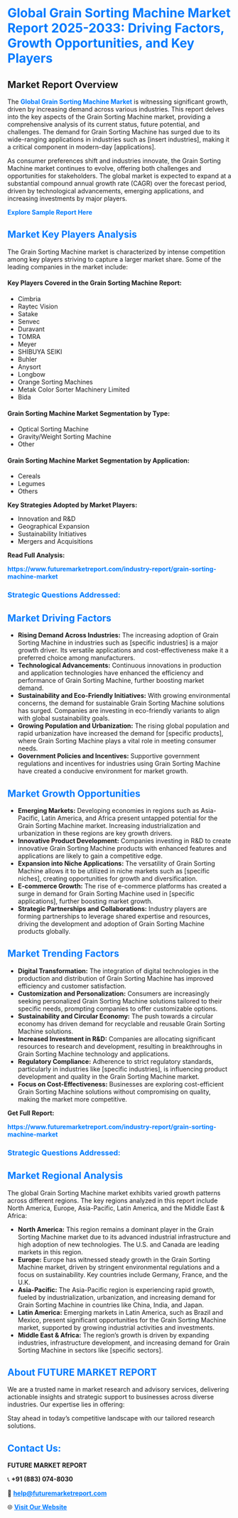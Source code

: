 <h1 style="color: #007BFF;">Global Grain Sorting Machine Market Report 2025-2033: Driving Factors, Growth Opportunities, and Key Players</h1>

<section id="overview">
<h2>Market Report Overview</h2>
<p>The <a href="https://www.futuremarketreport.com/industry-report/grain-sorting-machine-market" style="color: #007BFF; text-decoration: none;"><strong>Global Grain Sorting Machine Market</strong></a> is witnessing significant growth, driven by increasing demand across various industries. This report delves into the key aspects of the Grain Sorting Machine market, providing a comprehensive analysis of its current status, future potential, and challenges. The demand for Grain Sorting Machine has surged due to its wide-ranging applications in industries such as [insert industries], making it a critical component in modern-day [applications].</p>
<p>As consumer preferences shift and industries innovate, the Grain Sorting Machine market continues to evolve, offering both challenges and opportunities for stakeholders. The global market is expected to expand at a substantial compound annual growth rate (CAGR) over the forecast period, driven by technological advancements, emerging applications, and increasing investments by major players.</p>
</section>

<section id="overview">
<p><a href="https://www.futuremarketreport.com/request-sample/reportId=41590" style="color: #007BFF; text-decoration: none;"><strong>Explore Sample Report Here</strong></a></p>
</section>

<section id="key-players">
<h2 style="color: #007BFF;">Market Key Players Analysis</h2>
<p>The Grain Sorting Machine market is characterized by intense competition among key players striving to capture a larger market share. Some of the leading companies in the market include:</p>
<h4>Key Players Covered in the Grain Sorting Machine Report:</h4>
<ul><li>Cimbria</li><li>Raytec Vision</li><li>Satake</li><li>Senvec</li><li>Duravant</li><li>TOMRA</li><li>Meyer</li><li>SHIBUYA SEIKI</li><li>Buhler</li><li>Anysort</li><li>Longbow</li><li>Orange Sorting Machines</li><li>Metak Color Sorter Machinery Limited</li><li>Bida</li></ul>
<h4>Grain Sorting Machine Market Segmentation by Type:</h4>
<ul><li>Optical Sorting Machine</li><li>Gravity/Weight Sorting Machine</li><li>Other</li></ul>

<h4>Grain Sorting Machine Market Segmentation by Application:</h4>
<ul><li>Cereals</li><li>Legumes</li><li>Others</li></ul>
<p><strong>Key Strategies Adopted by Market Players:</strong></p>
<ul>
<li>Innovation and R&D</li>
<li>Geographical Expansion</li>
<li>Sustainability Initiatives</li>
<li>Mergers and Acquisitions</li>
</ul>
</section>

<section>
<p><strong>Read Full Analysis: </strong></p><a href="https://www.futuremarketreport.com/industry-report/grain-sorting-machine-market" style="color: #007BFF; text-decoration: none;"><strong>https://www.futuremarketreport.com/industry-report/grain-sorting-machine-market</strong></a>
<h3 style="color: #007BFF;">Strategic Questions Addressed:</h3>
</section>

<section id="driving-factors">
<h2 style="color: #007BFF;">Market Driving Factors</h2>
<ul>
<li><strong>Rising Demand Across Industries:</strong> The increasing adoption of Grain Sorting Machine in industries such as [specific industries] is a major growth driver. Its versatile applications and cost-effectiveness make it a preferred choice among manufacturers.</li>
<li><strong>Technological Advancements:</strong> Continuous innovations in production and application technologies have enhanced the efficiency and performance of Grain Sorting Machine, further boosting market demand.</li>
<li><strong>Sustainability and Eco-Friendly Initiatives:</strong> With growing environmental concerns, the demand for sustainable Grain Sorting Machine solutions has surged. Companies are investing in eco-friendly variants to align with global sustainability goals.</li>
<li><strong>Growing Population and Urbanization:</strong> The rising global population and rapid urbanization have increased the demand for [specific products], where Grain Sorting Machine plays a vital role in meeting consumer needs.</li>
<li><strong>Government Policies and Incentives:</strong> Supportive government regulations and incentives for industries using Grain Sorting Machine have created a conducive environment for market growth.</li>
</ul>
</section>

<section id="growth-opportunities">
<h2 style="color: #007BFF;">Market Growth Opportunities</h2>
<ul>
<li><strong>Emerging Markets:</strong> Developing economies in regions such as Asia-Pacific, Latin America, and Africa present untapped potential for the Grain Sorting Machine market. Increasing industrialization and urbanization in these regions are key growth drivers.</li>
<li><strong>Innovative Product Development:</strong> Companies investing in R&D to create innovative Grain Sorting Machine products with enhanced features and applications are likely to gain a competitive edge.</li>
<li><strong>Expansion into Niche Applications:</strong> The versatility of Grain Sorting Machine allows it to be utilized in niche markets such as [specific niches], creating opportunities for growth and diversification.</li>
<li><strong>E-commerce Growth:</strong> The rise of e-commerce platforms has created a surge in demand for Grain Sorting Machine used in [specific applications], further boosting market growth.</li>
<li><strong>Strategic Partnerships and Collaborations:</strong> Industry players are forming partnerships to leverage shared expertise and resources, driving the development and adoption of Grain Sorting Machine products globally.</li>
</ul>
</section>

<section id="trending-factors">
<h2 style="color: #007BFF;">Market Trending Factors</h2>
<ul>
<li><strong>Digital Transformation:</strong> The integration of digital technologies in the production and distribution of Grain Sorting Machine has improved efficiency and customer satisfaction.</li>
<li><strong>Customization and Personalization:</strong> Consumers are increasingly seeking personalized Grain Sorting Machine solutions tailored to their specific needs, prompting companies to offer customizable options.</li>
<li><strong>Sustainability and Circular Economy:</strong> The push towards a circular economy has driven demand for recyclable and reusable Grain Sorting Machine solutions.</li>
<li><strong>Increased Investment in R&D:</strong> Companies are allocating significant resources to research and development, resulting in breakthroughs in Grain Sorting Machine technology and applications.</li>
<li><strong>Regulatory Compliance:</strong> Adherence to strict regulatory standards, particularly in industries like [specific industries], is influencing product development and quality in the Grain Sorting Machine market.</li>
<li><strong>Focus on Cost-Effectiveness:</strong> Businesses are exploring cost-efficient Grain Sorting Machine solutions without compromising on quality, making the market more competitive.</li>
</ul>
</section>

<section>
<p><strong>Get Full Report: </strong></p><a href="https://www.futuremarketreport.com/industry-report/grain-sorting-machine-market" style="color: #007BFF; text-decoration: none;"><strong>https://www.futuremarketreport.com/industry-report/grain-sorting-machine-market</strong></a>
<h3 style="color: #007BFF;">Strategic Questions Addressed:</h3>
</section>


<section id="regional-analysis">
<h2 style="color: #007BFF;">Market Regional Analysis</h2>
<p>The global Grain Sorting Machine market exhibits varied growth patterns across different regions. The key regions analyzed in this report include North America, Europe, Asia-Pacific, Latin America, and the Middle East & Africa:</p>
<ul>
<li><strong>North America:</strong> This region remains a dominant player in the Grain Sorting Machine market due to its advanced industrial infrastructure and high adoption of new technologies. The U.S. and Canada are leading markets in this region.</li>
<li><strong>Europe:</strong> Europe has witnessed steady growth in the Grain Sorting Machine market, driven by stringent environmental regulations and a focus on sustainability. Key countries include Germany, France, and the U.K.</li>
<li><strong>Asia-Pacific:</strong> The Asia-Pacific region is experiencing rapid growth, fueled by industrialization, urbanization, and increasing demand for Grain Sorting Machine in countries like China, India, and Japan.</li>
<li><strong>Latin America:</strong> Emerging markets in Latin America, such as Brazil and Mexico, present significant opportunities for the Grain Sorting Machine market, supported by growing industrial activities and investments.</li>
<li><strong>Middle East & Africa:</strong> The region’s growth is driven by expanding industries, infrastructure development, and increasing demand for Grain Sorting Machine in sectors like [specific sectors].</li>
</ul>
</section>

<footer>
<h2 style="color: #007BFF;">About FUTURE MARKET REPORT</h2>
<p>We are a trusted name in market research and advisory services, delivering actionable insights and strategic support to businesses across diverse industries. Our expertise lies in offering:</p>

<p>Stay ahead in today’s competitive landscape with our tailored research solutions.</p>

<h2 style="color: #007BFF;">Contact Us:</h2>
<p><strong>FUTURE MARKET REPORT</strong></p>
<p>📞 <strong>+91 (883) 074-8030</strong></p>
<p>📧 <strong><a href="mailto:help@futuremarketreport.com" style="color: #007BFF;">help@futuremarketreport.com</a></strong></p>
<p>🌐 <strong><a href="https://www.futuremarketreport.com/" style="color: #007BFF;">Visit Our Website</a></strong></p>
</footer>